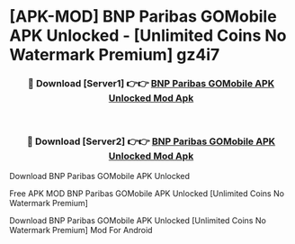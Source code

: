# [APK-MOD] BNP Paribas GOMobile APK Unlocked - [Unlimited Coins No Watermark Premium] gz4i7



<div align="center">
<h3>🔴 Download [Server1] 👉👉 <a href="https://momento.my/?title=BNP_Paribas_GOMobile_APK_Unlocked">BNP Paribas GOMobile APK Unlocked Mod Apk</a></h3><br>

<h3>🔴 Download [Server2] 👉👉 <a href="https://momento.my/?title=BNP_Paribas_GOMobile_APK_Unlocked">BNP Paribas GOMobile APK Unlocked Mod Apk</a></h3>
</div>



Download BNP Paribas GOMobile APK Unlocked 

Free APK MOD BNP Paribas GOMobile APK Unlocked [Unlimited Coins No Watermark Premium]

Download BNP Paribas GOMobile APK Unlocked [Unlimited Coins No Watermark Premium] Mod For Android

